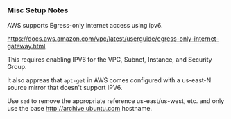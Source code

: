 ### Misc Setup Notes

AWS supports Egress-only internet access using ipv6.

https://docs.aws.amazon.com/vpc/latest/userguide/egress-only-internet-gateway.html

This requires enabling IPV6 for the VPC, Subnet, Instance, and Security Group.

It also appreas that `apt-get` in AWS comes configured with a us-east-N source mirror that doesn't support IPV6.

Use `sed` to remove the appropriate reference us-east/us-west, etc. and only use the base http://archive.ubuntu.com hostname.
